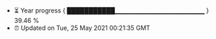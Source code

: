 - ⏳ Year progress { ███████████▁▁▁▁▁▁▁▁▁▁▁▁▁▁▁▁▁▁▁ } 39.46 %
- ⏰ Updated on Tue, 25 May 2021 00:21:35 GMT

